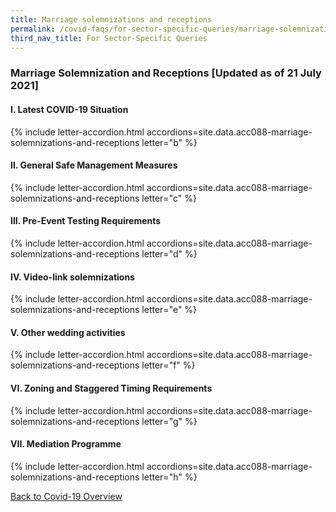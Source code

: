 ```yaml
---
title: Marriage solemnizations and receptions
permalink: /covid-faqs/for-sector-specific-queries/marriage-solemnizations-and-receptions
third_nav_title: For Sector-Specific Queries
---
```


### Marriage Solemnization and Receptions [Updated as of 21 July 2021]

#### I. Latest COVID-19 Situation

{% include letter-accordion.html accordions=site.data.acc088-marriage-solemnizations-and-receptions letter="b" %}

#### II. General Safe Management Measures

{% include letter-accordion.html accordions=site.data.acc088-marriage-solemnizations-and-receptions letter="c" %}

#### III. Pre-Event Testing Requirements

{% include letter-accordion.html accordions=site.data.acc088-marriage-solemnizations-and-receptions letter="d" %}

#### IV. Video-link solemnizations

{% include letter-accordion.html accordions=site.data.acc088-marriage-solemnizations-and-receptions letter="e" %}

#### V. Other wedding activities

{% include letter-accordion.html accordions=site.data.acc088-marriage-solemnizations-and-receptions letter="f" %}

#### VI. Zoning and Staggered Timing Requirements

{% include letter-accordion.html accordions=site.data.acc088-marriage-solemnizations-and-receptions letter="g" %}

#### VII. Mediation Programme

{% include letter-accordion.html accordions=site.data.acc088-marriage-solemnizations-and-receptions letter="h" %}

[Back to Covid-19 Overview](/covid/)
